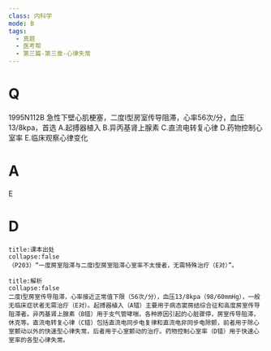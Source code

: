 ```yaml
---
class: 内科学
mode: B
tags:
  - 真题
  - 医考帮
  - 第三篇-第三章-心律失常
---
```


# Q
1995N112B 急性下壁心肌梗塞，二度Ⅰ型房室传导阻滞，心率56次/分，血压13/8kpa，首选
A.起搏器植入
B.异丙基肾上腺素
C.直流电转复心律
D.药物控制心室率
E.临床观察心律变化

# A
E
# D
```ad-note
title:课本出处
collapse:false
（P203）“一度房室阻滞与二度Ⅰ型房室阻滞心室率不太慢者，无需特殊治疗（E对）”。
```

```ad-summary
title:解析
collapse:false
二度Ⅰ型房室传导阻滞，心率接近正常值下限（56次/分），血压13/8kpa（98/60mmHg），一般无临床症状者无需治疗（E对）。起搏器植入（A错）主要用于病态窦房结综合征和高度房室传导阻滞者。异丙基肾上腺素（B错）用于支气管哮喘，各种原因引起的心脏骤停，房室传导阻滞，休克等。直流电转复心律（C错）包括直流电同步电复律和直流电非同步电除颤，前者用于除心室颤动以外的快速型心律失常，后者用于心室颤动的治疗。药物控制心室率（D错）用于快速心室率的各型心律失常。
```


